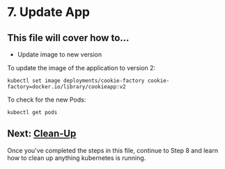 # 7. Update App
## This file will cover how to...
- Update image to new version

To update the image of the application to version 2:
```
kubectl set image deployments/cookie-factory cookie-factory=docker.io/library/cookieapp:v2
```

To check for the new Pods:
```
kubectl get pods
```

## Next: [Clean-Up](./Step8_Clean.md)
Once you've completed the steps in this file, continue to Step 8 and learn how to clean up anything kubernetes is running.
